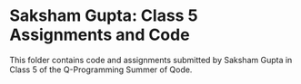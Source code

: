 # Saksham Gupta: Class 5 Assignments and Code
This folder contains code and assignments submitted by Saksham Gupta in Class 5 of the Q-Programming Summer of Qode.
